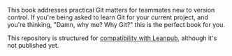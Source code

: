 This book addresses practical Git matters for teammates new to version control. If you're being asked to learn Git for your current project, and you're thinking, "Damn, why me? Why Git?" this is the perfect book for you.

This repository is structured for [compatibility with Leanpub][1], although it's not published yet.

[1]: https://leanpub.com/help/getting_started_sync_github
